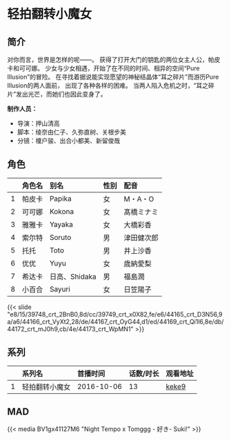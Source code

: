 # 轻拍翻转小魔女


## 简介

对你而言，世界是怎样的呢——。
获得了打开大门的钥匙的两位女主人公，帕皮卡和可可娜。
少女与少女相遇，开始了在不同的时间、相异的空间“Pure Illusion”的冒险。
在寻找着据说能实现愿望的神秘结晶体“耳之碎片”而游历Pure Illusion的两人面前，
出现了各种各样的困难。
当两人陷入危机之时，“耳之碎片”发出光芒，而她们也因此变身了。

**制作人员：**
- 导演：押山清高
- 脚本：绫奈由仁子、久弥直树、关根步美
- 分镜：榎户骏、出合小都美、新留俊哉

## 角色

|     |   角色名   |   别名  | 性别 |  配音  |
|:--- |:------  |:----      |:---  |:--   |
| 1 | 帕皮卡 | Papika | 女 | M・A・O |
| 2 | 可可娜 | Kokona | 女 | 髙橋ミナミ |
| 3 | 雅雅卡 | Yayaka | 女 | 大橋彩香 |
| 4 | 索尔特 | Soruto | 男 | 津田健次郎 |
| 5 | 托托 | Toto | 男 | 井上沙香 |
| 6 | 优优 | Yuyu | 女 | 歳納愛梨 |
| 7 | 希达卡 | 日高、Shidaka | 男 | 福島潤 |
| 8 | 小百合 | Sayuri | 女 | 日笠陽子 |

{{< slide "e8/15/39748_crt_2BnB0,8d/cc/39749_crt_x0X82,fe/e6/44165_crt_D3N56,9a/a6/44166_crt_VyXt2,28/de/44167_crt_OyG44,d1/ed/44169_crt_Qi1l6,8e/db/44172_crt_mJ0h9,cb/4e/44173_crt_WpMN1" >}}

## 系列

|     | 系列名     | 首播时间       | 话数/时长 | 观看地址                                                    |
| :-- | :------ | :--------- | :---- | :------------------------------------------------------ |
| 1   | 轻拍翻转小魔女 | 2016-10-06 | 13    | [keke9](https://www.keke9.app/play/22687-4-173707.html) |

## MAD

{{< media BV1gx41127M6
 "Night Tempo x Tomggg - 好き- Suki!" >}}

        

